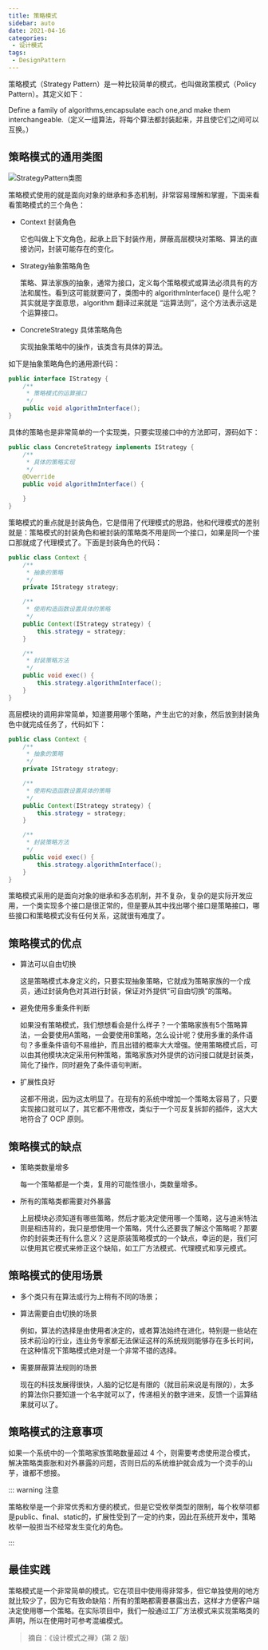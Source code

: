 ```yaml
---
title: 策略模式
sidebar: auto
date: 2021-04-16
categories:
 - 设计模式
tags:
 - DesignPattern
---
```


策略模式（Strategy Pattern）是一种比较简单的模式，也叫做政策模式（Policy Pattern）。其定义如下：

Define a family of algorithms,encapsulate each one,and make them interchangeable.（定义一组算法，将每个算法都封装起来，并且使它们之间可以互换。）



## 策略模式的通用类图

<img :src="$withBase('/img/java/design/StrategyPattern类图.png')" alt="StrategyPattern类图">

策略模式使用的就是面向对象的继承和多态机制，非常容易理解和掌握，下面来看看策略模式的三个角色：

- Context 封装角色

  它也叫做上下文角色，起承上启下封装作用，屏蔽高层模块对策略、算法的直接访问，封装可能存在的变化。

- Strategy抽象策略角色

  策略、算法家族的抽象，通常为接口，定义每个策略模式或算法必须具有的方法和属性。看到这可能就要问了，类图中的 algorithmInterface() 是什么呢？其实就是字面意思，algorithm 翻译过来就是 “运算法则”，这个方法表示这是个运算接口。

- ConcreteStrategy 具体策略角色

  实现抽象策略中的操作，该类含有具体的算法。

如下是抽象策略角色的通用源代码：

``` java
public interface IStrategy {
    /**
	 * 策略模式的运算接口
	 */
    public void algorithmInterface();
}
```

具体的策略也是非常简单的一个实现类，只要实现接口中的方法即可，源码如下：

``` java
public class ConcreteStrategy implements IStrategy {
    /**
	 * 具体的策略实现
	 */
    @Override
    public void algorithmInterface() {

    }
}
```

策略模式的重点就是封装角色，它是借用了代理模式的思路，他和代理模式的差别就是：策略模式的封装角色和被封装的策略类不用是同一个接口，如果是同一个接口那就成了代理模式了。下面是封装角色的代码：

``` java
public class Context {
    /**
	 * 抽象的策略
	 */
    private IStrategy strategy;

    /**
	 * 使用构造函数设置具体的策略
	 */
    public Context(IStrategy strategy) {
        this.strategy = strategy;
    }

    /**
	 * 封装策略方法
	 */
    public void exec() {
        this.strategy.algorithmInterface();
    }
}
```

高层模块的调用非常简单，知道要用哪个策略，产生出它的对象，然后放到封装角色中就完成任务了，代码如下：

``` java
public class Context {
	/**
	 * 抽象的策略
	 */
	private IStrategy strategy;

	/**
	 * 使用构造函数设置具体的策略
	 */
	public Context(IStrategy strategy) {
		this.strategy = strategy;
	}

	/**
	 * 封装策略方法
	 */
	public void exec() {
		this.strategy.algorithmInterface();
	}
}
```

策略模式采用的是面向对象的继承和多态机制，并不复杂，复杂的是实际开发应用，一个类实现多个接口是很正常的，但是要从其中找出哪个接口是策略接口，哪些接口和策略模式没有任何关系，这就很有难度了。



## 策略模式的优点

- 算法可以自由切换

  这是策略模式本身定义的，只要实现抽象策略，它就成为策略家族的一个成员，通过封装角色对其进行封装，保证对外提供“可自由切换”的策略。

- 避免使用多重条件判断

  如果没有策略模式，我们想想看会是什么样子？一个策略家族有5个策略算法，一会要使用A策略，一会要使用B策略，怎么设计呢？使用多重的条件语句？多重条件语句不易维护，而且出错的概率大大增强。使用策略模式后，可以由其他模块决定采用何种策略，策略家族对外提供的访问接口就是封装类，简化了操作，同时避免了条件语句判断。

- 扩展性良好

  这都不用说，因为这太明显了。在现有的系统中增加一个策略太容易了，只要实现接口就可以了，其它都不用修改，类似于一个可反复拆卸的插件，这大大地符合了 OCP 原则。



## 策略模式的缺点

- 策略类数量增多

  每一个策略都是一个类，复用的可能性很小，类数量增多。

- 所有的策略类都需要对外暴露

  上层模块必须知道有哪些策略，然后才能决定使用哪一个策略，这与迪米特法则是相违背的，我只是想使用一个策略，凭什么还要我了解这个策略呢？那要你的封装类还有什么意义？这是原装策略模式的一个缺点，幸运的是，我们可以使用其它模式来修正这个缺陷，如工厂方法模式、代理模式和享元模式。



## 策略模式的使用场景

- 多个类只有在算法或行为上稍有不同的场景；

- 算法需要自由切换的场景

  例如，算法的选择是由使用者决定的，或者算法始终在进化，特别是一些站在技术前沿的行业，连业务专家都无法保证这样的系统规则能够存在多长时间，在这种情况下策略模式绝对是一个非常不错的选择。

- 需要屏蔽算法规则的场景

  现在的科技发展得很快，人脑的记忆是有限的（就目前来说是有限的），太多的算法你只要知道一个名字就可以了，传递相关的数字进来，反馈一个运算结果就可以了。



## 策略模式的注意事项

如果一个系统中的一个策略家族策略数量超过 4 个，则需要考虑使用混合模式，解决策略类膨胀和对外暴露的问题，否则日后的系统维护就会成为一个烫手的山芋，谁都不想接。

::: warning 注意

策略枚举是一个非常优秀和方便的模式，但是它受枚举类型的限制，每个枚举项都是public、final、static的，扩展性受到了一定的约束，因此在系统开发中，策略枚举一般担当不经常发生变化的角色。

:::



## 最佳实践

策略模式是一个非常简单的模式。它在项目中使用得非常多，但它单独使用的地方就比较少了，因为它有致命缺陷：所有的策略都需要暴露出去，这样才方便客户端决定使用哪一个策略。在实际项目中，我们一般通过工厂方法模式来实现策略类的声明，所以在使用时可参考混编模式。



> 摘自：《设计模式之禅》(第 2 版)
